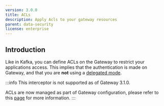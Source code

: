```yaml
---
version: 3.0.0
title: ACLs
description: Apply Acls to your gateway resources
parent: data-security
license: enterprise
---
```


## Introduction

Like in Kafka, you can define ACLs on the Gateway to restrict your applications access. This implies that the authentication is made on Gateway, and that you are **not** using a [delegated mode](/gateway/configuration/kafka-authentication/#delegated-authentication).

:::info
This interceptor is not supported as of Gateway 3.1.0.

ACLs are now managed as part of Gateway configuration, please refer to this [page](/gateway/concepts/acls/) for more information.
:::